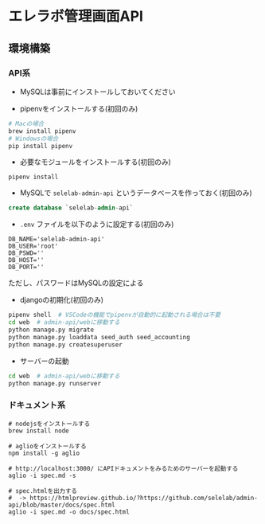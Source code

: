 # エレラボ管理画面API

## 環境構築
### API系

- MySQLは事前にインストールしておいてください

- pipenvをインストールする(初回のみ)
```bash
# Macの場合
brew install pipenv
# Windowsの場合
pip install pipenv
```

- 必要なモジュールをインストールする(初回のみ)
```
pipenv install
```

- MySQLで `selelab-admin-api` というデータベースを作っておく(初回のみ)
```SQL
create database `selelab-admin-api`
```

- `.env` ファイルを以下のように設定する(初回のみ)
```env
DB_NAME='selelab-admin-api'
DB_USER='root'
DB_PSWD=''
DB_HOST=''
DB_PORT=''
```
ただし、パスワードはMySQLの設定による

- djangoの初期化(初回のみ)
```bash
pipenv shell  # VSCodeの機能でpipenvが自動的に起動される場合は不要
cd web  # admin-api/webに移動する
python manage.py migrate
python manage.py loaddata seed_auth seed_accounting
python manage.py createsuperuser
```

- サーバーの起動
```bash
cd web  # admin-api/webに移動する
python manage.py runserver
```

### ドキュメント系

```
# nodejsをインストールする
brew install node

# aglioをインストールする
npm install -g aglio

# http://localhost:3000/ にAPIドキュメントをみるためのサーバーを起動する
aglio -i spec.md -s

# spec.htmlを出力する
#  -> https://htmlpreview.github.io/?https://github.com/selelab/admin-api/blob/master/docs/spec.html
aglio -i spec.md -o docs/spec.html
```